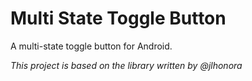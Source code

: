 Multi State Toggle Button
=========================

A multi-state toggle button for Android.

*This project is based on the library written by @jlhonora*